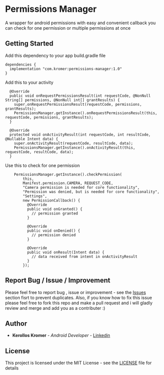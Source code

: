 # Permissions Manager

A wrapper for android permissions with easy and convenient callback you can check for one permission or multiple permissions at once

## Getting Started

Add this dependency to your app build.gradle file
```
dependencies {
  implementation "com.kromer:permissions-manager:1.0"
}
```
Add this to your activity
```
  @Override
  public void onRequestPermissionsResult(int requestCode, @NonNull String[] permissions, @NonNull int[] grantResults) {
    super.onRequestPermissionsResult(requestCode, permissions, grantResults);
    PermissionsManager.getInstance().onRequestPermissionsResult(this, requestCode, permissions, grantResults);
  }

  @Override
  protected void onActivityResult(int requestCode, int resultCode, @Nullable Intent data) {
    super.onActivityResult(requestCode, resultCode, data);
    PermissionsManager.getInstance().onActivityResult(this, requestCode, resultCode, data);
  }
```
Use this to check for one permission
```
    PermissionsManager.getInstance().checkPermission(
        this,
        Manifest.permission.CAMERA, REQUEST_CODE,
        "Camera permission is needed for core functionality",
        "Permission was denied, but is needed for core functionality",
        "Settings",
        new PermissionCallback() {
          @Override
          public void onGranted() {
            // permission granted
          }

          @Override
          public void onDenied() {
            // permission denied
          }

          @Override
          public void onResult(Intent data) {
            // data received from intent in onActivityResult
          }
        });
```
## Report Bug / Issue / Improvement

Please feel free to report bug , issue or improvement - see the [Issues](https://github.com/kerolloskromer/permissions-manager/issues) section fisrt to prevent duplicates.
Also, if you know how to fix this issue please feel free to fork this repo and make a pull request and i will gladly review and merge and add you as a contributer :)

## Author

* **Kerollos Kromer** - *Android Developer* - [Linkedin](https://www.linkedin.com/in/kerollos-kromer-39aba078/)

## License

This project is licensed under the MIT License - see the [LICENSE](LICENSE) file for details
